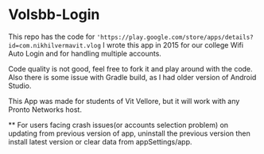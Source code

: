 Volsbb-Login
====
This repo has the code for 
`'https://play.google.com/store/apps/details?id=com.nikhilvermavit.vlog`
I wrote this app in 2015 for our college Wifi Auto Login 
and for handling multiple accounts.

Code quality is not good, feel free to fork it and play around with the code.
Also there is some issue with Gradle build, as I had older version of Android Studio.

This App was made for students of Vit Vellore, but it will work with any Pronto Networks host. 

** For users facing crash issues(or accounts selection problem) on updating from previous version of app, uninstall the previous version then install latest version or clear data from appSettings/app.

    

